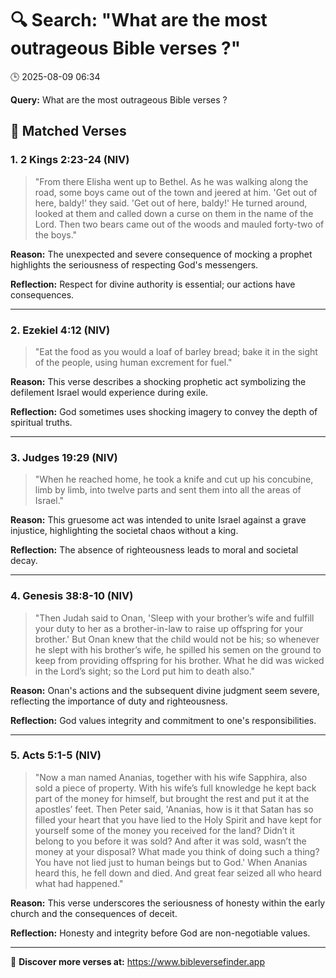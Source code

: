 # 🔍 Search: "What are the most outrageous Bible verses ?"
🕒 2025-08-09 06:34

**Query:** What are the most outrageous Bible verses ?

## 📖 Matched Verses

### 1. 2 Kings 2:23-24 (NIV)
> "From there Elisha went up to Bethel. As he was walking along the road, some boys came out of the town and jeered at him. 'Get out of here, baldy!' they said. 'Get out of here, baldy!' He turned around, looked at them and called down a curse on them in the name of the Lord. Then two bears came out of the woods and mauled forty-two of the boys."

**Reason:** The unexpected and severe consequence of mocking a prophet highlights the seriousness of respecting God's messengers.

**Reflection:** Respect for divine authority is essential; our actions have consequences.

---

### 2. Ezekiel 4:12 (NIV)
> "Eat the food as you would a loaf of barley bread; bake it in the sight of the people, using human excrement for fuel."

**Reason:** This verse describes a shocking prophetic act symbolizing the defilement Israel would experience during exile.

**Reflection:** God sometimes uses shocking imagery to convey the depth of spiritual truths.

---

### 3. Judges 19:29 (NIV)
> "When he reached home, he took a knife and cut up his concubine, limb by limb, into twelve parts and sent them into all the areas of Israel."

**Reason:** This gruesome act was intended to unite Israel against a grave injustice, highlighting the societal chaos without a king.

**Reflection:** The absence of righteousness leads to moral and societal decay.

---

### 4. Genesis 38:8-10 (NIV)
> "Then Judah said to Onan, 'Sleep with your brother’s wife and fulfill your duty to her as a brother-in-law to raise up offspring for your brother.' But Onan knew that the child would not be his; so whenever he slept with his brother’s wife, he spilled his semen on the ground to keep from providing offspring for his brother. What he did was wicked in the Lord’s sight; so the Lord put him to death also."

**Reason:** Onan's actions and the subsequent divine judgment seem severe, reflecting the importance of duty and righteousness.

**Reflection:** God values integrity and commitment to one's responsibilities.

---

### 5. Acts 5:1-5 (NIV)
> "Now a man named Ananias, together with his wife Sapphira, also sold a piece of property. With his wife’s full knowledge he kept back part of the money for himself, but brought the rest and put it at the apostles’ feet. Then Peter said, 'Ananias, how is it that Satan has so filled your heart that you have lied to the Holy Spirit and have kept for yourself some of the money you received for the land? Didn’t it belong to you before it was sold? And after it was sold, wasn’t the money at your disposal? What made you think of doing such a thing? You have not lied just to human beings but to God.' When Ananias heard this, he fell down and died. And great fear seized all who heard what had happened."

**Reason:** This verse underscores the seriousness of honesty within the early church and the consequences of deceit.

**Reflection:** Honesty and integrity before God are non-negotiable values.

---

🔗 **Discover more verses at:** https://www.bibleversefinder.app
